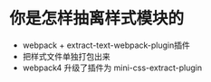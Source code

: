 # 你是怎样抽离样式模块的

- webpack + extract-text-webpack-plugin插件
- 把样式文件单独打包出来
- webpack4 升级了插件为 mini-css-extract-plugin